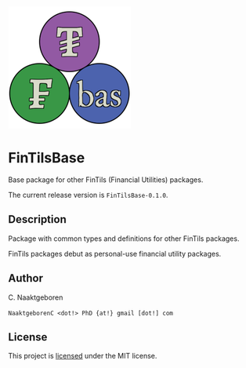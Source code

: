 ![FinTilsBase](https://github.com/FinTils/FinTilsBase.jl/blob/main/docs/src/assets/logo-036.png?raw=true)

# FinTilsBase

Base package for other FinTils (Financial Utilities) packages.

The current release version is `FinTilsBase-0.1.0`.


## Description

Package with common types and definitions for other FinTils packages.

FinTils packages debut as personal-use financial utility packages.


## Author

C. Naaktgeboren

`NaaktgeborenC <dot!> PhD {at!} gmail [dot!] com`


## License

This project is [licensed](https://github.com/FinTils/FinTilsBase.jl/blob/main/LICENSE)
under the MIT license.



